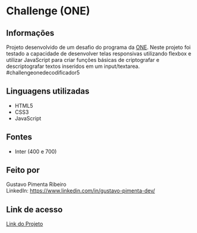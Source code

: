 # Challenge (ONE)

## Informações

Projeto desenvolvido de um desafio do programa da [ONE](https://www.oracle.com/br/education/oracle-next-education/). Neste projeto foi testado a capacidade de desenvolver telas responsivas utilizando flexbox e utilizar JavaScript para criar funções básicas de criptografar e descriptografar textos inseridos em um input/textarea. #challengeonedecodificador5

## Linguagens utilizadas

- HTML5
- CSS3
- JavaScript

## Fontes

- Inter (400 e 700)

## Feito por

Gustavo Pimenta Ribeiro
<br/>
LinkedIn: https://www.linkedin.com/in/gustavo-pimenta-dev/

## Link de acesso

[Link do Projeto](https://gustavopimentaribeiro.github.io/challenge-one/)
